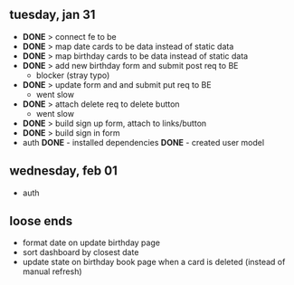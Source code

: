 ## tuesday, jan 31
- **DONE** > connect fe to be
- **DONE** > map date cards to be data instead of static data
- **DONE** > map birthday cards to be data instead of static data
- **DONE** > add new birthday form and submit post req to BE
    - blocker (stray typo)
- **DONE** > update form and and submit put req to BE
    - went slow
- **DONE** > attach delete req to delete button
    - went slow
- **DONE** > build sign up form, attach to links/button
- **DONE** > build sign in form
- auth
   **DONE** - installed dependencies
   **DONE** - created user model
    

## wednesday, feb 01

- auth

## loose ends
- format date on update birthday page
- sort dashboard by closest date
- update state on birthday book page when a card is deleted (instead of manual refresh)